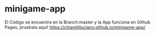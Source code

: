 # minigame-app
El Código se encuentra en la Branch:master y la App funciona en Github Pages, pruebala aqui! https://chiarelliluciano.github.io/minigame-app/
